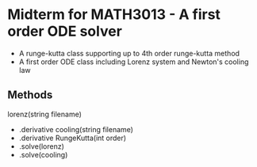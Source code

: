 # Midterm for MATH3013 - A first order ODE solver
- A runge-kutta class supporting up to 4th order runge-kutta method
- A first order ODE class including Lorenz system and Newton's cooling law

## Methods
lorenz(string filename)
- .derivative
cooling(string filename)
- .derivative
RungeKutta(int order)
- .solve(lorenz)
- .solve(cooling)